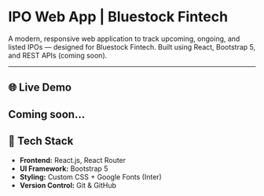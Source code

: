 # IPO Web App | Bluestock Fintech

A modern, responsive web application to track upcoming, ongoing, and listed IPOs — designed for Bluestock Fintech. Built using React, Bootstrap 5, and REST APIs (coming soon).

---

## 🌐 Live Demo

Coming soon...
---

## 🧰 Tech Stack

- **Frontend:** React.js, React Router
- **UI Framework:** Bootstrap 5
- **Styling:** Custom CSS + Google Fonts (Inter)
- **Version Control:** Git & GitHub
